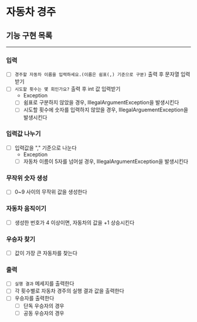 # 자동차 경주

## 기능 구현 목록

---

### 입력
- [ ] `경주할 자동차 이름을 입력하세요.(이름은 쉼표(,) 기준으로 구분)` 출력 후 문자열 입력받기
- [ ] `시도할 횟수는 몇 회인가요?` 출력 후 int 값 입력받기
  - Exception
  - [ ] 쉼표로 구분하지 않았을 경우, IllegalArgumentException을 발생시킨다
  - [ ] 시도할 횟수에 숫자를 입력하지 않았을 경우, IllegalArguementException을 발생시킨다

### 입력값 나누기
- [ ] 입력값을 "," 기준으로 나눈다
  - Exception
  - [ ] 자동차 이름이 5자를 넘어설 경우, IllegalArgumentException을 발생시킨다

### 무작위 숫자 생성
- [ ] 0~9 사이의 무작위 값을 생성한다

### 자동차 움직이기
- [ ] 생성한 번호가 4 이상이면, 자동차의 값을 +1 상승시킨다

### 우승자 찾기
- [ ] 값이 가장 큰 자동차를 찾는다

### 출력
- [ ] `실행 결과` 메세지를 출력한다
- [ ] 각 횟수별로 자동차 경주의 실행 결과 값을 출력한다
- [ ] 우승자를 출력한다
  - [ ] 단독 우승자의 경우
  - [ ] 공동 우승자의 경우
